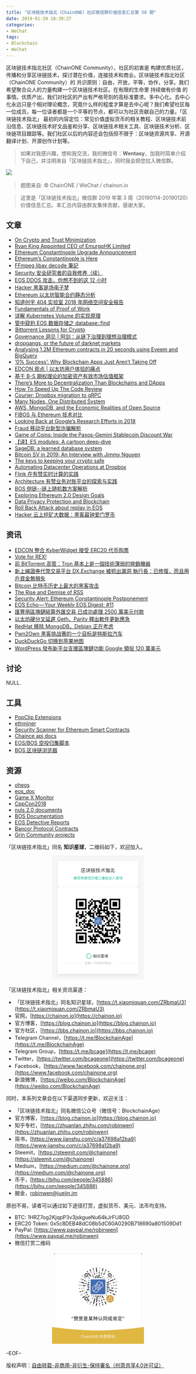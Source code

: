 ```yaml
---
title: "区块链技术指北（ChainONE）社区微信群价值信息汇总第 58 期"
date: 2019-01-20 18:39:27
categories:
- WeChat
tags:
- Blockchain
- WeChat
---
```

区块链技术指北社区（ChainONE Community），社区的初衷是 构建优质社区，传播和分享区块链技术，探讨潜在价值，连接技术和商业。区块链技术指北社区（ChainONE Community）的 共识原则：自由，开放，平等，协作，分享。我们希望聚合众人的力量构建一个区块链技术社区。在有限的生命里 持续做有价值 的事情。优质产出，我们对社区的产出有严格苛刻的高标准要求。多中心化。去中心化永远只是个相对理论概念，究竟什么样的程度才算是去中心呢？我们希望社区每一位成员，每一位读者都是一个平等的节点，都可以为社区贡献自己的力量。「区块链技术指北」 最初的内容定位：常见价值虚拟货币的相关教程、区块链技术前沿信息、区块链技术好文品鉴和分享、区块链技术相关工具、区块链技术分析、区块链项目跟踪等。我们社区以后的内容还会包括但不限于：区块链资源共享、开源翻译计划、开源创作计划等。
<!-- more -->

> 如果对我感兴趣，想和我交流，我的微信号：**Wentasy**，加我时简单介绍下自己，并注明来自「区块链技术指北」，同时我会把您拉入微信群。

![](https://i.imgur.com/EFxCQjC.png)

> 题图来自: © ChainONE / WeChat / chainon.io

> 这里是「区块链技术指北」微信群 2019 年第 3 周（20190114-20190120）价值信息汇总。本汇总内容由群友集体贡献，感谢大家。

## 文章

* [On Crypto and Trust Minimization](https://bbs.chainon.io/d/2596)
* [Ryan King Appointed CEO of EmurgoHK Limited](https://bbs.chainon.io/d/2597)
* [Ethereum Constantinople Upgrade Announcement](https://bbs.chainon.io/d/2598)
* [Ethereum’s Constantinople is Here](https://bbs.chainon.io/d/2599)
* [FFmpeg libav decode 筆記](https://bbs.chainon.io/d/2604)
* [Security 安全研究者的自我修养（续）](https://bbs.chainon.io/d/2605)
* [EOS DDOS 攻击，你想不到的这 12 小时](https://bbs.chainon.io/d/2606)
* [Hacker 黑客是场电子梦](https://bbs.chainon.io/d/2611)
* [Ethereum 以太坊智能合约静态分析](https://bbs.chainon.io/d/2614)
* [知道创宇 404 实验室 2018 年网络空间安全报告](https://bbs.chainon.io/d/2615)
* [Fundamentals of Proof of Work](https://bbs.chainon.io/d/2616)
* [详解 Kubernetes Volume 的实现原理](https://bbs.chainon.io/d/2617)
* [管中窥豹 EOS 数据存储之 database::find](https://bbs.chainon.io/d/2620)
* [ Bittorrent Lessons for Crypto](https://bbs.chainon.io/d/2622)
* [Governance 洞见 | 阿剑：从链下治理到理想治理模式](https://bbs.chainon.io/d/2623)
* [dropgangs, or the future of darknet markets](https://bbs.chainon.io/d/2624)
* [Analysing 1.2M Ethereum contracts in 20 seconds using Eveem and BigQuery](https://bbs.chainon.io/d/2625)
* [‘0% Success’: Why Blockchain Apps Just Aren’t Taking Off](https://bbs.chainon.io/d/2626)
* [EDCON 观点 | 以太坊用户体验的痛点](https://bbs.chainon.io/d/2627)
* [基于 B-S 期权理论的加密资产有效市场估值框架](https://bbs.chainon.io/d/2628)
* [There’s More to Decentralization Than Blockchains and DApps](https://bbs.chainon.io/d/2629)
* [How To Speed Up The Code Review](https://bbs.chainon.io/d/2630)
* [Courier: Dropbox migration to gRPC](https://bbs.chainon.io/d/2631)
* [Many Nodes, One Distributed System](https://bbs.chainon.io/d/2632)
* [AWS, MongoDB, and the Economic Realities of Open Source](https://bbs.chainon.io/d/2635)
* [FIBOS 与 Ethereum 技术对比](https://bbs.chainon.io/d/2638)
* [Looking Back at Google’s Research Efforts in 2018](https://bbs.chainon.io/d/2640)
* [Fraud 移动平台新型诈骗解析](https://bbs.chainon.io/d/2641)
* [Game of Coins: Inside the Paxos-Gemini Stablecoin Discount War](https://bbs.chainon.io/d/2644)
* [【译】ES modules: A cartoon deep-dive](https://bbs.chainon.io/d/2645)
* [SageDB: a learned database system](https://bbs.chainon.io/d/2646)
* [Bitcoin SV in 2019: An Interview with Jimmy Nguyen](https://bbs.chainon.io/d/2647)
* [The keys to keeping your crypto safe](https://bbs.chainon.io/d/2649)
* [Automating Datacenter Operations at Dropbox](https://bbs.chainon.io/d/2650)
* [Flink 在有赞实时计算的实践](https://bbs.chainon.io/d/2651)
* [Architecture 有赞业务对账平台的探索与实践](https://bbs.chainon.io/d/2652)
* [BOS 侧链--链上随机数方案解析](https://bbs.chainon.io/d/2658)
* [Exploring Ethereum 2.0 Design Goals](https://bbs.chainon.io/d/2663)
* [Data Privacy Protection and Blockchain](https://bbs.chainon.io/d/2664)
* [Roll Back Attack about replay in EOS](https://bbs.chainon.io/d/2665)
* [Hacker 云上挖矿大数据：黑客最钟爱门罗币](https://bbs.chainon.io/d/2667)

## 资讯

* [EDCON 整合 KyberWidget 接受 ERC20 代币购票](https://bbs.chainon.io/d/2600)
* [Vote for REX!](https://bbs.chainon.io/d/2601)
* [前 BitTorrent 高管：Tron 基本上是一個技術薄弱的營銷機器](https://bbs.chainon.io/d/2602)
* [新上線證券代幣交易平台 DX.Exchange 被抓出漏洞 執行長：已修復，而且用戶資金無損失](https://bbs.chainon.io/d/2603)
* [Bitcoin 比特币历史上最大的黑客攻击](https://bbs.chainon.io/d/2613)
* [The Rise and Demise of RSS](https://bbs.chainon.io/d/2621)
* [Security Alert: Ethereum Constantinople Postponement](https://bbs.chainon.io/d/2636)
* [EOS Echo — Your Weekly EOS Digest: #11](https://bbs.chainon.io/d/2637)
* [匯豐用區塊鏈結算外匯交易 已成功處理 2500 萬美元付款](https://bbs.chainon.io/d/2639)
* [以太坊硬分叉延遲 Geth、Parity 釋出軟件更新應急](https://bbs.chainon.io/d/2648)
* [RedHat 移除 MongoDB，Debian 正在考虑](https://bbs.chainon.io/d/2653)
* [Pwn2Own 黑客挑战赛的一个目标是特斯拉汽车](https://bbs.chainon.io/d/2654)
* [DuckDuckGo 切换到苹果地图](https://bbs.chainon.io/d/2655)
* [WordPress 發布新平台支援區塊鏈功能 Google 領投 120 萬美元](https://bbs.chainon.io/d/2666)

## 讨论

NULL.

## 工具

* [PopClip Extensions](https://bbs.chainon.io/d/2634)
* [ethminer](https://bbs.chainon.io/d/2656)
* [Security Scanner for Ethereum Smart Contracts](https://bbs.chainon.io/d/2657)
* [Chaince api docs](https://bbs.chainon.io/d/2660)
* [EOS/BOS 空投归集脚本](https://bbs.chainon.io/d/2661)
* [BOS 区块链浏览器](https://bbs.chainon.io/d/2662)

## 资源

* [oheos](https://bbs.chainon.io/d/2607)
* [eos_doc](https://bbs.chainon.io/d/2608)
* [Game X Monitor](https://bbs.chainon.io/d/2609)
* [CppCon2018](https://bbs.chainon.io/d/2610)
* [nuls 2.0 documents](https://bbs.chainon.io/d/2618)
* [BOS Documentation](https://bbs.chainon.io/d/2619)
* [EOS Detective Reports](https://bbs.chainon.io/d/2642)
* [Bancor Protocol Contracts](https://bbs.chainon.io/d/2643)
* [Grin Community projects](https://bbs.chainon.io/d/2659)

「区块链技术指北」同名 **知识星球**，二维码如下，欢迎加入。

<div align=center><img width="50%" height="50%" src="https://raw.githubusercontent.com/BlockchainOne/WeChat/master/images/ZSXQ.jpg"/></div>

「区块链技术指北」相关资讯渠道：

* 「区块链技术指北」同名知识星球，[https://t.xiaomiquan.com/ZRbmaU3](https://t.xiaomiquan.com/ZRbmaU3)
* 官网，[https://chainon.io](https://chainon.io)
* 官方博客，[https://blog.chainon.io](https://blog.chainon.io)
* 官方社区，[https://bbs.chainon.io](https://bbs.chainon.io)
* Telegram Channel，[https://t.me/BlockchainAge](https://t.me/BlockchainAge)
* Telegram Group，[https://t.me/bcage](https://t.me/bcage)
* Twitter，[https://twitter.com/bcageone](https://twitter.com/bcageone)
* Facebook，[https://www.facebook.com/chainone.org](https://www.facebook.com/chainone.org)
* 新浪微博，[https://weibo.com/BlockchainAge](https://weibo.com/BlockchainAge)

同时，本系列文章会在以下渠道同步更新，欢迎关注：

* 「区块链技术指北」同名微信公众号（微信号：BlockchainAge）
* 官方博客，[https://blog.chainon.io](https://blog.chainon.io)
* 知乎专栏，[https://zhuanlan.zhihu.com/robinwen](https://zhuanlan.zhihu.com/robinwen)
* 简书，[https://www.jianshu.com/c/a37698a12ba9](https://www.jianshu.com/c/a37698a12ba9)
* Steemit，[https://steemit.com/@chainone](https://steemit.com/@chainone)
* Medium，[https://medium.com/@chainone.org](https://medium.com/@chainone.org)
* 币乎，[https://bihu.com/people/345886](https://bihu.com/people/345886)
* 掘金，[robinwen@juejin.im](https://juejin.im/user/5673ccae60b2260ee435f89a/posts)

原创不易，读者可以通过如下途径打赏，虚拟货币、美元、法币均支持。

* BTC: 1HRZ7og2KjqpP3v3jskgueNu64kJrFU8GD
* ERC20 Token: 0x5c8DEB48dC08b5dC60A0290B718690a801509Dd1
* PayPal: [https://www.paypal.me/robinwen](https://www.paypal.me/robinwen)
* 微信打赏二维码

<div align=center><img width="50%" height="50%" src="https://raw.githubusercontent.com/BlockchainOne/WeChat/master/images/WeChat.jpg"/></div>

–EOF–

版权声明：[自由转载-非商用-非衍生-保持署名（创意共享4.0许可证）](http://creativecommons.org/licenses/by-nc-nd/4.0/deed.zh)